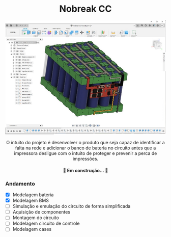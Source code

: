 <h1 align="center"> Nobreak CC </h1>

![alt text](https://github.com/mferraz56/Nobreak_CC_impressora_3D/blob/main/Modelagem/Imagens/Vista_BMS.jpg)

<p align="center"> O intuito do projeto é desenvolver o produto que seja capaz de identificar a falta na rede e adicionar o banco de bateria no circuito antes que a impressora desligue com o intuito de proteger e prevenir a perca de impressões. </p>

<h4 align="center"> 
	🚧 Em construção...  🚧
</h4>

### Andamento
- [x] Modelagem bateria
- [x] Modelagem BMS
- [ ] Simulação e emulação do circuito de forma simplificada
- [ ] Aquisição de componentes 
- [ ] Montagem do circuito 
- [ ] Modelagem circuito de controle
- [ ] Modelagem cases
